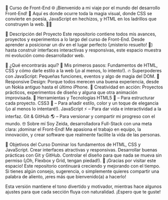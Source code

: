 🚀 Curso de Front-End 🌐
¡Bienvenido a mi viaje por el mundo del desarrollo Front-End! 🎉 Aquí es donde ocurre toda la magia visual, donde CSS se convierte en poesía, JavaScript en hechizos, y HTML en los ladrillos que construyen la web. 🧱✨

📖 Descripción del Proyecto
Este repositorio contiene todos mis avances, proyectos y experimentos a lo largo del curso de Front-End. Desde aprender a posicionar un div en el lugar perfecto (¡misterio resuelto! 🎉) hasta construir interfaces interactivas y responsivas, este espacio muestra mi evolución como desarrollador web.

🚩 ¿Qué encontrarás aquí?
🌈 Mis primeros pasos: Fundamentos de HTML, CSS y cómo darle estilo a la web (¡o al menos, lo intento!).
🔥 Superpoderes con JavaScript: Pequeñas funciones, eventos y algo de magia del DOM.
📱 Responsive Design: Porque todos merecen una buena experiencia, desde un Nokia antiguo hasta el último iPhone.
🎨 Creatividad en acción: Proyectos prácticos, experimentos de diseño y alguna que otra animación improvisada.
🚀 Herramientas y Tecnologías
HTML5 🎉 – Para estructurar cada proyecto.
CSS3 🎨 – Para añadir estilo, color y un toque de elegancia (¡o al menos lo intentaré!).
JavaScript ⚡ – Para dar vida e interactividad a la interfaz.
Git & GitHub 🌎 – Para versionar y compartir mi progreso con el mundo.
🤓 Sobre mí
Soy Zeida, desarrolladora Full-Stack con una meta clara: ¡dominar el Front-End! Me apasiona el trabajo en equipo, la innovación, y crear software que realmente facilite la vida de las personas.

🎯 Objetivos del Curso
Dominar los fundamentos de HTML, CSS y JavaScript.
Crear interfaces atractivas y responsivas.
Desarrollar buenas prácticas con Git y GitHub.
Controlar el diseño para que nada se mueva sin permiso (¡Oh, Flexbox y Grid, tengan piedad!).
🌟 ¡Gracias por visitar este espacio!
Este repositorio continuará creciendo y mejorando con el tiempo. Si tienes algún consejo, sugerencia, o simplemente quieres compartir una palabra de aliento, ¡eres más que bienvenido(a) a hacerlo!

Esta versión mantiene el tono divertido y motivador, mientras hace algunos ajustes para que cada sección fluya con naturalidad. ¡Espero que te guste!






